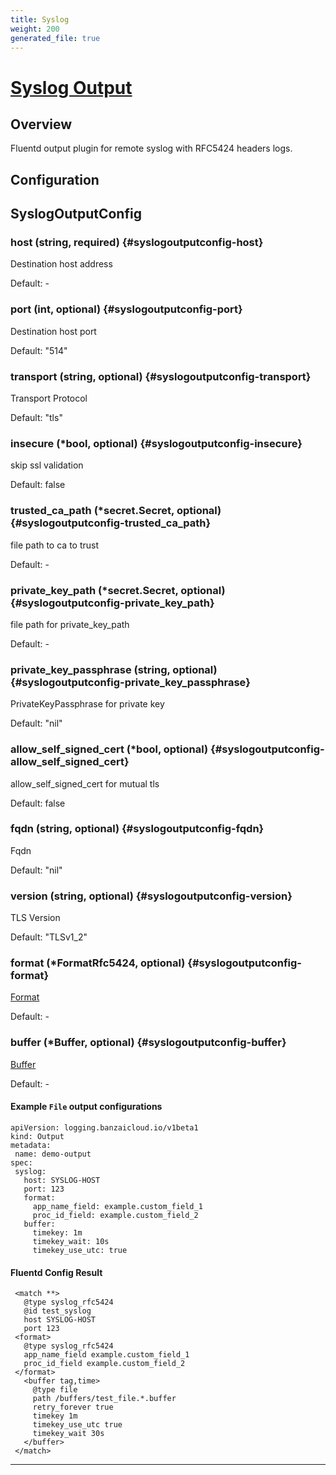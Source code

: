 ```yaml
---
title: Syslog
weight: 200
generated_file: true
---
```


# [Syslog Output](https://github.com/cloudfoundry/fluent-plugin-syslog_rfc5424)
## Overview
 Fluentd output plugin for remote syslog with RFC5424 headers logs.

## Configuration
## SyslogOutputConfig

### host (string, required) {#syslogoutputconfig-host}

Destination host address 

Default: -

### port (int, optional) {#syslogoutputconfig-port}

Destination host port  

Default:  "514"

### transport (string, optional) {#syslogoutputconfig-transport}

Transport Protocol  

Default:  "tls"

### insecure (*bool, optional) {#syslogoutputconfig-insecure}

skip ssl validation  

Default:  false

### trusted_ca_path (*secret.Secret, optional) {#syslogoutputconfig-trusted_ca_path}

file path to ca to trust 

Default: -

### private_key_path (*secret.Secret, optional) {#syslogoutputconfig-private_key_path}

file path for private_key_path 

Default: -

### private_key_passphrase (string, optional) {#syslogoutputconfig-private_key_passphrase}

PrivateKeyPassphrase for private key   

Default:  "nil"

### allow_self_signed_cert (*bool, optional) {#syslogoutputconfig-allow_self_signed_cert}

allow_self_signed_cert for mutual tls  

Default:  false

### fqdn (string, optional) {#syslogoutputconfig-fqdn}

Fqdn  

Default:  "nil"

### version (string, optional) {#syslogoutputconfig-version}

TLS Version   

Default:  "TLSv1_2"

### format (*FormatRfc5424, optional) {#syslogoutputconfig-format}

[Format](../format_rfc5424/) 

Default: -

### buffer (*Buffer, optional) {#syslogoutputconfig-buffer}

[Buffer](../buffer/) 

Default: -


 #### Example `File` output configurations
 ```
apiVersion: logging.banzaicloud.io/v1beta1
kind: Output
metadata:
  name: demo-output
spec:
  syslog:
    host: SYSLOG-HOST
    port: 123
    format:
      app_name_field: example.custom_field_1
      proc_id_field: example.custom_field_2
    buffer:
      timekey: 1m
      timekey_wait: 10s
      timekey_use_utc: true
 ```

 #### Fluentd Config Result
 ```
  <match **>
	@type syslog_rfc5424
	@id test_syslog
	host SYSLOG-HOST
	port 123
  <format>
    @type syslog_rfc5424
    app_name_field example.custom_field_1
    proc_id_field example.custom_field_2
  </format>
	<buffer tag,time>
	  @type file
	  path /buffers/test_file.*.buffer
	  retry_forever true
	  timekey 1m
	  timekey_use_utc true
	  timekey_wait 30s
	</buffer>
  </match>
 ```

---
